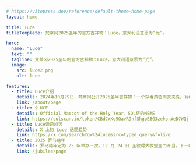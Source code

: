 ```yaml
---
# https://vitepress.dev/reference/default-theme-home-page
layout: home

title: Luce
titleTemplate: 梵蒂冈2025圣年的官方吉祥物：Luce，意大利语意思为“光”。

hero:
  name: "Luce"
  text: ""
  tagline: 梵蒂冈2025圣年的官方吉祥物：Luce，意大利语意思为“光”。
  image:
    src: luce2.png
    alt: luce

features:
  - title: Luce介绍
    details: 2024年10月29日，梵蒂冈公开2025圣年吉祥物：一个穿着黄色雨衣夹克，有着一头亮蓝色头发的可爱角色。吉祥物名为“Luce”，是“光明”的意思。
    link: /about/page
  - title: $LUCE
    details: Official Mascot of the Holy Year。SOL链的MEME
    link: https://solscan.io/token/CBdCxKo9QavR9hfShgpEBG3zekorAeD7W1jfq2o3pump#analytics
  - title: Luce话题趋势
    details: X 上的 Luce 话题趋势
    link: https://x.com/search?q=%24luce&src=typed_query&f=live
  - title: 2025 罗马禧年
    details: 罗马禧年定为 25 年举办一次。12 月 24 日 圣彼得大教堂圣门开启，下一年的12 月 24 日 圣彼得大教堂圣门关闭。
    link: /jubilee/page
---
```


<!-- <Home /> -->

<style>
:root {
  --vp-home-hero-name-color: transparent !important;
  --vp-home-hero-name-background: -webkit-linear-gradient(120deg, #bd34fe 30%, #41d1ff) !important;

  --vp-home-hero-image-background-image: linear-gradient(-45deg, #bd34fe 50%, #47caff 50%) !important;
  --vp-home-hero-image-filter: blur(44px) !important;
}

@media (min-width: 640px) {
  :root {
    --vp-home-hero-image-filter: blur(56px);
  }
}

@media (min-width: 960px) {
  :root {
    --vp-home-hero-image-filter: blur(68px);
  }
}
</style>
